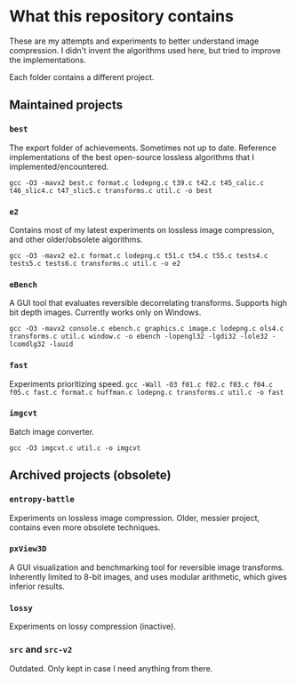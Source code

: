 # What this repository contains

These are my attempts and experiments to better understand image compression.
I didn't invent the algorithms used here, but tried to improve the implementations.

Each folder contains a different project.

## Maintained projects

### `best`
The export folder of achievements. Sometimes not up to date.
Reference implementations of the best open-source lossless algorithms that I implemented/encountered.

`gcc -O3 -mavx2 best.c format.c lodepng.c t39.c t42.c t45_calic.c t46_slic4.c t47_slic5.c transforms.c util.c -o best`

### `e2`
Contains most of my latest experiments on lossless image compression, and other older/obsolete algorithms.

`gcc -O3 -mavx2 e2.c format.c lodepng.c t51.c t54.c t55.c tests4.c tests5.c tests6.c transforms.c util.c -o e2`

### `eBench`
A GUI tool that evaluates reversible decorrelating transforms.
Supports high bit depth images.
Currently works only on Windows.

`gcc -O3 -mavx2 console.c ebench.c graphics.c image.c lodepng.c ols4.c transforms.c util.c window.c -o ebench -lopengl32 -lgdi32 -lole32 -lcomdlg32 -luuid`

### `fast`
Experiments prioritizing speed.
`gcc -Wall -O3 f01.c f02.c f03.c f04.c f05.c fast.c format.c huffman.c lodepng.c transforms.c util.c -o fast`

### `imgcvt`
Batch image converter.

`gcc -O3 imgcvt.c util.c -o imgcvt`


## Archived projects (obsolete)

### `entropy-battle`
Experiments on lossless image compression. Older, messier project, contains even more obsolete techniques.

### `pxView3D`
A GUI visualization and benchmarking tool for reversible image transforms.
Inherently limited to 8-bit images, and uses modular arithmetic, which gives inferior results.

### `lossy`
Experiments on lossy compression (inactive).

### `src` and `src-v2`
Outdated. Only kept in case I need anything from there.
